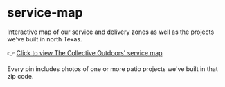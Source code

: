 # service-map
Interactive map of our service and delivery zones as well as the projects we've built in north Texas.

👉 [Click to view The Collective Outdoors' service map](https://www.google.com/maps/d/edit?mid=1mK5zPcRU0iq4ps29Y2fvvGoz0GOFRmY&usp=sharing)

Every pin includes photos of one or more patio projects we've built in that zip code. 
